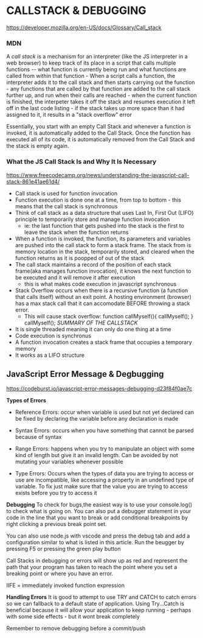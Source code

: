 # CALLSTACK & DEBUGGING

https://developer.mozilla.org/en-US/docs/Glossary/Call_stack
### MDN
A *call stack* is a mechanism for an interpreter (like the JS interpreter in a web browser) to keep track of its place in a script that calls multiple functions -- what function is currently being run and what functions are called from within that function
    - When a script calls a function, the interpreter adds it to the call stack and then starts carrying out the function
    - any functions that are called by that function are added to the call stack further up, and run when their calls are reached
    - when the current function is finished, the interpeter takes it off the stack and resumes execution it left off in the last code listing
    - if the stack takes up more space than it had assigned to it, it results in a "stack overflow" error

Essentially, you start with an empty Call Stack and whenever a function is invoked, it is automatically added to the Call Stack.  Once the function has executed all of its code, it is automatically removed from the Call Stack and the stack is empty again.

### What the JS Call Stack Is and Why It Is Necessary 
https://www.freecodecamp.org/news/understanding-the-javascript-call-stack-861e41ae61d4/

- Call stack is used for function invocation
- Function execution is done one at a time, from top to bottom - this means that the call stack is synchronous
- Think of call stack as a data structure that uses Last In, First Out (LIFO) principle to temporarily store and manage function invocation
    - ie: the last function that gets pushed into the stack is the first to leave the stack when the function returns
- When a function is invoked, the function, its parameters and variables are pushed into the call stack to form a stack frame.  The stack from is memory location in the stack, temporarily stored, and cleared when the function returns as it is poopped of out of the stack
- The call stack maintains a record of the position of each stack frame(aka manages function invocation), it knows the next function to be executed and it will remove it after execution
    - this is what makes code execution in javascript synchronous
- Stack Overflow occurs when there is a recursive function (a function that calls itself) without an exit point.  A hosting environment (browser) has a max stack call that it can accomodate BEFORE throwing a stack error.
    - This will cause stack overflow: 
            function callMyself(){
              callMyself();
            }
            callMyself();
*SUMMARY OF THE CALLSTACK*
- It is single threaded meaning it can only do one thing at a time
- Code execution is synchronus
- A function invocation creates a stack frame that occupies a temporary memory
- It works as a LIFO structure

## JavaScript Error Message & Degbugging
https://codeburst.io/javascript-error-messages-debugging-d23f84f0ae7c

**Types of Errors**
- Reference Errors: occur when variable is used but not yet declared can be fixed by declaring the variable before any declaration is made

- Syntax Errors: occurs when you have something that cannot be parsed because of syntax

- Range Errors: happens when you try to manipulate an object with some kind of length but give it an invalid length.  Can be avoided by not mutating your variables whenever possible

- Type Errors: Occurs when the types of data you are trying to access or use are incompatible, like accessing a property in an undefined type of variable.  To fix just make sure that the value you are trying to access exists before you try to access it

**Debugging**
To check for bugs,the easiest way is to use your console.log() to check what is going on.  You can also put a debugger statement in your code in the line that you want to break or add conditional breakpoints by right clicking a previous break point set.

You can also use node.js with vscode and press the debug tab and add a configuration similar to what is listed in this article. Run the beugger by pressing F5 or pressing the green play button

Call Stacks in debugging or errors will show up as red and represent the path that your program has taken to reach the point where you set a breaking point or where you have an error. 

IIFE = immediately invoked function expression

**Handling Errors**
It is good to attempt to use TRY and CATCH to catch errors so we can fallback to a default state of application. Using Try...Catch is beneficial because it will allow your application to keep running - perhaps with some side effects - but it wont break completely

Remember to remove debugging before a commit/push 